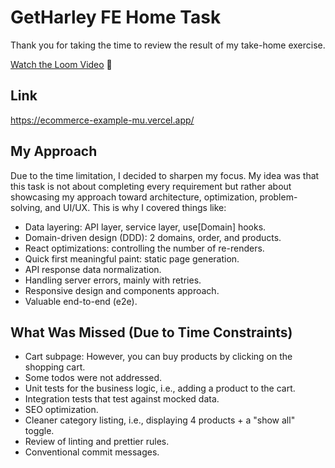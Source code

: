 # GetHarley FE Home Task

Thank you for taking the time to review the result of my take-home exercise.

[Watch the Loom Video](https://www.loom.com/share/7f0986ed022a4185b2d6ebe438f9b452) 🎥

## Link

https://ecommerce-example-mu.vercel.app/

## My Approach

Due to the time limitation, I decided to sharpen my focus. My idea was that this task is not about completing every requirement but rather about showcasing my approach toward architecture, optimization, problem-solving, and UI/UX. This is why I covered things like:

-   Data layering: API layer, service layer, use[Domain] hooks.
-   Domain-driven design (DDD): 2 domains, order, and products.
-   React optimizations: controlling the number of re-renders.
-   Quick first meaningful paint: static page generation.
-   API response data normalization.
-   Handling server errors, mainly with retries.
-   Responsive design and components approach.
-   Valuable end-to-end (e2e).

## What Was Missed (Due to Time Constraints)

-   Cart subpage: However, you can buy products by clicking on the shopping cart.
-   Some todos were not addressed.
-   Unit tests for the business logic, i.e., adding a product to the cart.
-   Integration tests that test against mocked data.
-   SEO optimization.
-   Cleaner category listing, i.e., displaying 4 products + a "show all" toggle.
-   Review of linting and prettier rules.
-   Conventional commit messages.
